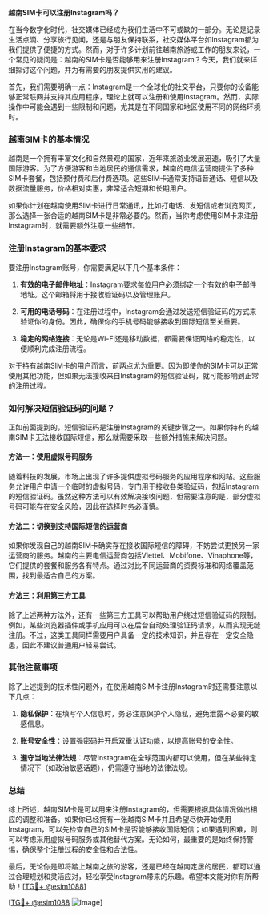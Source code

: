 **越南SIM卡可以注册Instagram吗？**

在当今数字化时代，社交媒体已经成为我们生活中不可或缺的一部分。无论是记录生活点滴、分享旅行见闻，还是与朋友保持联系，社交媒体平台如Instagram都为我们提供了便捷的方式。然而，对于许多计划前往越南旅游或工作的朋友来说，一个常见的疑问是：越南的SIM卡是否能够用来注册Instagram？今天，我们就来详细探讨这个问题，并为有需要的朋友提供实用的建议。

首先，我们需要明确一点：Instagram是一个全球化的社交平台，只要你的设备能够正常联网并支持其应用程序，理论上就可以注册和使用Instagram。然而，实际操作中可能会遇到一些限制和问题，尤其是在不同国家和地区使用不同的网络环境时。

### 越南SIM卡的基本情况

越南是一个拥有丰富文化和自然景观的国家，近年来旅游业发展迅速，吸引了大量国际游客。为了方便游客和当地居民的通信需求，越南的电信运营商提供了多种SIM卡套餐，包括预付费和后付费选项。这些SIM卡通常支持语音通话、短信以及数据流量服务，价格相对实惠，非常适合短期和长期用户。

如果你计划在越南使用SIM卡进行日常通讯，比如打电话、发短信或者浏览网页，那么选择一张合适的越南SIM卡是非常必要的。然而，当你考虑使用SIM卡来注册Instagram时，就需要额外注意一些细节。

### 注册Instagram的基本要求

要注册Instagram账号，你需要满足以下几个基本条件：

1. **有效的电子邮件地址**：Instagram要求每位用户必须绑定一个有效的电子邮件地址。这个邮箱将用于接收验证码以及管理账户。
   
2. **可用的电话号码**：在注册过程中，Instagram会通过发送短信验证码的方式来验证你的身份。因此，确保你的手机号码能够接收到国际短信至关重要。

3. **稳定的网络连接**：无论是Wi-Fi还是移动数据，都需要保证网络的稳定性，以便顺利完成注册流程。

对于持有越南SIM卡的用户而言，前两点尤为重要。因为即使你的SIM卡可以正常使用其他功能，但如果无法接收来自Instagram的短信验证码，就可能影响到正常的注册过程。

### 如何解决短信验证码的问题？

正如前面提到的，短信验证码是注册Instagram的关键步骤之一。如果你持有的越南SIM卡无法接收国际短信，那么就需要采取一些额外措施来解决问题。

#### 方法一：使用虚拟号码服务

随着科技的发展，市场上出现了许多提供虚拟号码服务的应用程序和网站。这些服务允许用户申请一个临时的虚拟号码，专门用于接收各类验证码，包括Instagram的短信验证码。虽然这种方法可以有效解决接收问题，但需要注意的是，部分虚拟号码可能存在安全风险，因此在选择时务必谨慎。

#### 方法二：切换到支持国际短信的运营商

如果你发现自己的越南SIM卡确实存在接收国际短信的障碍，不妨尝试更换另一家运营商的服务。越南的主要电信运营商包括Viettel、Mobifone、Vinaphone等，它们提供的套餐和服务各有特点。通过对比不同运营商的资费标准和网络覆盖范围，找到最适合自己的方案。

#### 方法三：利用第三方工具

除了上述两种方法外，还有一些第三方工具可以帮助用户绕过短信验证码的限制。例如，某些浏览器插件或手机应用可以在后台自动处理验证码请求，从而实现无缝注册。不过，这类工具同样需要用户具备一定的技术知识，并且存在一定安全隐患，因此不建议普通用户轻易尝试。

### 其他注意事项

除了上述提到的技术性问题外，在使用越南SIM卡注册Instagram时还需要注意以下几点：

1. **隐私保护**：在填写个人信息时，务必注意保护个人隐私，避免泄露不必要的敏感信息。

2. **账号安全性**：设置强密码并开启双重认证功能，以提高账号的安全性。

3. **遵守当地法律法规**：尽管Instagram在全球范围内都可以使用，但在某些特定情况下（如政治敏感话题），仍需遵守当地的法律法规。

### 总结

综上所述，越南SIM卡是可以用来注册Instagram的，但需要根据具体情况做出相应的调整和准备。如果你已经拥有一张越南SIM卡并且希望尽快开始使用Instagram，可以先检查自己的SIM卡是否能够接收国际短信；如果遇到困难，则可以考虑采用虚拟号码服务或其他替代方案。无论如何，最重要的是始终保持警惕，确保整个注册过程的安全性和合法性。

最后，无论你是即将踏上越南之旅的游客，还是已经在越南定居的居民，都可以通过合理规划和灵活应对，轻松享受Instagram带来的乐趣。希望本文能对你有所帮助！[[TG💪+ @esim1088](https://t.me/s/esim1088)]

[[TG💪+ @esim1088](https://t.me/s/esim1088) ![Image](https://i.postimg.cc/4NQfJmqS/Snipaste-2025-05-13-00-14-12.png)]